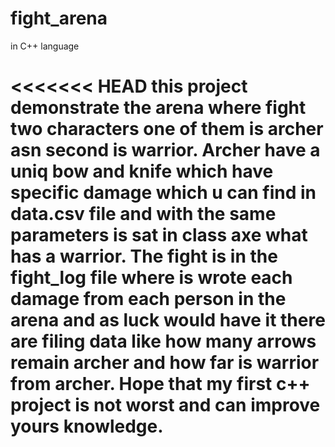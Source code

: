 # fight_arena
in C++ language


<<<<<<< HEAD
this project demonstrate the arena where fight two characters one of them is archer asn second is warrior. Archer have a uniq bow and knife which have specific damage which u can find in data.csv file and with the same parameters is sat in class axe what has a warrior. The fight is in the fight_log file where is wrote each damage from each person in the arena and as luck would have it there are filing data like how many arrows remain archer and how far is warrior from archer. Hope that my first c++ project is not worst and can improve yours knowledge.
=======